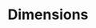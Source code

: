 ---
bigquery: https://console.cloud.google.com/bigquery?p=covid-19-dimensions-ai&page=table&d=data&t=publications
contributors: Digital Science, https://www.digital-science.com/
cost: Free for personal, non-commercial use.
description: Dimensions contains more than 100 million publications, ranging from
  articles published in scholarly journals, books and book chapters, to preprints
  and conference proceedings. All publications are contextualized with linked data
  sets, funding, publications, patents, clinical trials, and policy documents. You
  can also view associated categories, funders, institutions, and researcher profiles.
documentation: https://docs.dimensions.ai/bigquery/index.html
last_edit: 04/06/2022, 22:59:41
location: https://www.dimensions.ai/products/free/
maintained_by: Digital Science, https://www.digital-science.com/
schema_fields:
- filing_status
- categories
- supporting_grant_ids
- status
- end_year
- types
- reference_ids
- publication_year
- investigators
- funder_org_state_codes
- relationships
- eisbn
- research_org_countries
- brief_title
- book_series_title
- book_title
- category_hra
- date_modified
- funding_aud
- current_assignee_orgs
- cpc
- pages
- parent_id
- year
- description
- issue
- funder_countries
- gender
- links
- interventions
- created_date
- research_org_state_names
- funder_org
- title
- original_assignee_orgs
- active_years
- funding_details
- pmcid
- wikipedia_url
- arxiv_id
- priority_year
- email_address
- date
- repository_id
- current_assignee_countries
- conditions
- journal_lists
- doi
- source_id
- category_hrcs_hc
- open_access_categories
- abstract
- isbn
- resulting_publication_doi
- family_members_ids
- subtitles
- concepts
- category_icrp_cso
- foa_number
- granted_date
- family_count
- category_for
- acronym
- funder_org_acronyms
- category_uoa
- funding_currency
- funding_cny
- start_year
- research_orgs
- research_org_cities
- funding_cad
- license
- funder_org_cities
- journal
- original_assignee_countries
- linkout
- labels
- date_normal
- patent_ids
- funding_gbp
- category_rcdc
- associated_publication_arxiv_id
- current_assignee
- funding_jpy
- funding_chf
- filing_year
- editors
- pmid
- resulting_publication_ids
- associated_publication_pmid
- clinical_trial_ids
- end_date
- external_ids
- date_inserted
- category_sdg
- original_abstract
- category_bra
- funding_usd
- family_id
- expiration_year
- legal_events
- research_org_city_names
- citations
- date_online
- assignee_orgs
- funding_nzd
- organisation_details
- volume
- publication_date
- funder_org_countries
- filing_date
- citation_string
- language
- type
- assignee_countries
- funding_eur
- metrics
- start_date
- researcher_ids
- embargo_date
- ipcr
- established
- kind
- associated_grant_ids
- legal_status
- funding_amount
- expiration_date
- publisher
- original_title
- cited_by_ids
- aliases
- id
- open_access_categories_v2
- priority_date
- category_hrcs_rac
- funder_orgs
- inventor_names
- grant_number
- proceedings_title
- mesh_terms
- acknowledgements
- date_print
- associated_publication_id
- altmetrics
- application_number
- research_org_country_names
- repository_url
- associated_publication_doi
- authors
- address
- repository_name
- jurisdiction
- acronyms
- granted_year
- conference
- date_imported_gbq
- citations_count
- phase
- category_icrp_ct
- registry
- name
- original_assignee
- mesh_headings
- publication_ids
- research_org_state_codes
shortname: dimensions
tags:
- scholarly literature
- patents
- funding
- clinical trials
- academic profiles
terms_of_use: 'Use of both the Dimensions COVID-19 dataset and full Dimensions dataset
  are subject to the Dimensions Terms of use: https://www.dimensions.ai/policies-terms-legal '
title: Dimensions
uuid: dcff88bd-fe6b-4fdb-8159-809bf9d7bc1c
---